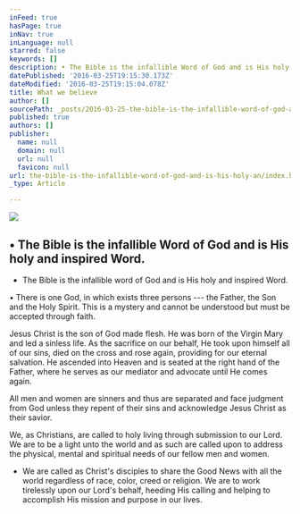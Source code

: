 ```yaml
---
inFeed: true
hasPage: true
inNav: true
inLanguage: null
starred: false
keywords: []
description: • The Bible is the infallible Word of God and is His holy and inspired Word.
datePublished: '2016-03-25T19:15:30.173Z'
dateModified: '2016-03-25T19:15:04.078Z'
title: What we believe
author: []
sourcePath: _posts/2016-03-25-the-bible-is-the-infallible-word-of-god-and-is-his-holy-an.md
published: true
authors: []
publisher:
  name: null
  domain: null
  url: null
  favicon: null
url: the-bible-is-the-infallible-word-of-god-and-is-his-holy-an/index.html
_type: Article

---
```

![](https://the-grid-user-content.s3-us-west-2.amazonaws.com/ba3734e6-be6c-47ea-bf45-80e7284f3242.jpg)

## • The Bible is the infallible Word of God and is His holy and inspired Word.  

* The Bible is the infallible word of God and is His holy and inspired Word.

• There is one God, in which exists three persons --- the Father, the Son and the Holy Spirit. This is a mystery and cannot be understood but must be accepted through faith.

Jesus Christ is the son of God made flesh. He was born of the Virgin Mary and led a sinless life. As the sacrifice on our behalf, He took upon himself all of our sins, died on the cross and rose again, providing for our eternal salvation. He ascended into Heaven and is seated at the right hand of the Father, where he serves as our mediator and advocate until He comes again.

All men and women are sinners and thus are separated and face judgment from God unless they repent of their sins and acknowledge Jesus Christ as their savior.

We, as Christians, are called to holy living through submission to our Lord. We are to be a light unto the world and as such are called upon to address the physical, mental and spiritual needs of our fellow men and women.

* We are called as Christ's disciples to share the Good News with all the world regardless of race, color, creed or religion. We are to work tirelessly upon our Lord's behalf, heeding His calling and helping to accomplish His mission and purpose in our lives.